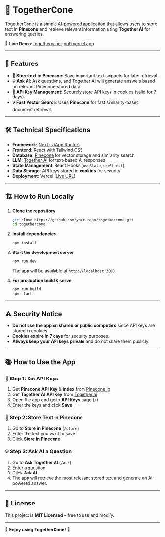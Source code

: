 # 📖 TogetherCone

TogetherCone is a simple AI-powered application that allows users to store text in **Pinecone** and retrieve relevant information using **Together AI** for answering queries.

🔗 **Live Demo**: [togethercone-jpq9.vercel.app](https://togethercone-jpq9.vercel.app)

---

## 🚀 Features

- **📂 Store text in Pinecone**: Save important text snippets for later retrieval.
- **💡 Ask AI**: Ask questions, and Together AI will generate answers based on relevant Pinecone-stored data.
- **🔑 API Key Management**: Securely store API keys in cookies (valid for 7 days).
- **⚡ Fast Vector Search**: Uses **Pinecone** for fast similarity-based document retrieval.

---

## 🛠️ Technical Specifications

- **Framework**: [Next.js (App Router)](https://nextjs.org/docs)
- **Frontend**: React with Tailwind CSS
- **Database**: [Pinecone](https://www.pinecone.io/) for vector storage and similarity search
- **LLM**: [Together AI](https://www.together.ai/) for text-based AI responses
- **State Management**: React Hooks (`useState`, `useEffect`)
- **Data Storage**: API keys stored in **cookies** for security
- **Deployment**: Vercel ([Live URL](https://togethercone-jpq9.vercel.app))

---

## 🏗️ How to Run Locally

1. **Clone the repository**  
   ```bash
   git clone https://github.com/your-repo/togethercone.git
   cd togethercone
   ```

2. **Install dependencies**  
   ```bash
   npm install
   ```

3. **Start the development server**  
   ```bash
   npm run dev
   ```
   The app will be available at `http://localhost:3000`

4. **For production build & serve**  
   ```bash
   npm run build
   npm start
   ```

---

## ⚠️ Security Notice

- **Do not use the app on shared or public computers** since API keys are stored in cookies.
- **Cookies expire in 7 days** for security purposes.
- **Always keep your API keys private** and do not share them publicly.

---

## 📚 How to Use the App

### 🔑 **Step 1: Set API Keys**
1. Get **Pinecone API Key** & **Index** from [Pinecone.io](https://www.pinecone.io/)
2. Get **Together AI API Key** from [Together.ai](https://www.together.ai/)
3. Open the app and go to **API Keys** page (`/`)
4. Enter the keys and click **Save**

### 📂 **Step 2: Store Text in Pinecone**
1. Go to **Store in Pinecone** (`/store`)
2. Enter the text you want to save
3. Click **Store in Pinecone**

### 💡 **Step 3: Ask AI a Question**
1. Go to **Ask Together AI** (`/ask`)
2. Enter a question
3. Click **Ask AI**
4. The app will retrieve the most relevant stored text and generate an AI-powered answer.

---

## 📜 License

This project is **MIT Licensed** – free to use and modify.

---

🚀 **Enjoy using TogetherCone!** 🎉
